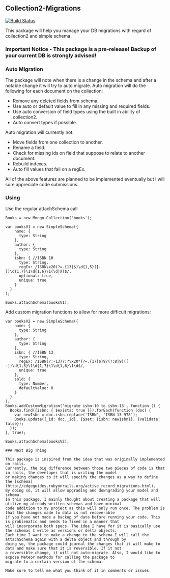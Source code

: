 ## Collection2-Migrations
[![Build Status](https://travis-ci.org/davidyaha/meteor-collection2-migrations.svg?branch=master)](https://travis-ci.org/davidyaha/meteor-collection2-migrations)

This package will help you manage your DB migrations with regard of collection2 and simple schema.

### Important Notice - This package is a pre-release! Backup of your current DB is strongly advised!


### Auto Migration

The package will note when there is a change in the schema and after a notable change it will try to auto migrate.
Auto migration will do the following for each document on the collection:
  - Remove any deleted fields from schema.
  - Use auto or default value to fill in any missing and required fields.
  - Use auto conversion of field types using the built in ability of collection2.
  - Auto convert types if possible.

Auto migration will currently not:
  - Move fields from one collection to another.
  - Rename a field.
  - Check for missing ids on field that suppose to relate to another document.
  - Rebuild indexes.
  - Auto fill values that fail on a regEx.
  
All of the above features are planned to be implemented eventually but I will sure appreciate code submissions.

### Using

Use the regular attachSchema call

```
Books = new Mongo.Collection('books');

var booksV1 = new SimpleSchema({
    name: {
      type: String
    },
    author: {
      type: String
    },
    isbn: { //ISBN 10
      type: String,
      regEx: /ISBN\x20(?=.{13}$)\d{1,5}([- ])\d{1,7}\1\d{1,6}\1(\d|X)$/,
      optional: true,
      unique: true
    }
  }
);

Books.attachSchema(booksV1);
```

Add custom migration functions to allow for more difficult migrations: 

```
var booksV2 = new SimpleSchema({
    name: {
      type: String
    },
    author: {
      type: String
    },
    isbn: { //ISBN 13
      type: String,
      regEx: /ISBN(?:-13)?:?\x20*(?=.{17}$)97(?:8|9)([ -])\d{1,5}\1\d{1,7}\1\d{1,6}\1\d$/,
      unique: true
    },
    sold: {
      type: Number,
      defaultValue: 0
    }
  }
);
Books.addCustomMigration('migrate isbn-10 to isbn-13', function () {
  Books.find({isbn: { $exists: true }}).forEach(function (doc) {
    var newIsbn = doc.isbn.replace('ISBN', 'ISBN-13 978');
    Books.update({_id: doc._id}, {$set: {isbn: newIsbn}}, {validate: false});
  });
}, true);

Books.attachSchema(booksV2);

### Next Big Thing

This package is inspired from the idea that was originally implemented on rails.
Currently, the big difference between those two pieces of code is that in rails, the developer that is writing the model
or making changes to it will specify the changes as a way to define the [schema](http://edgeguides.rubyonrails.org/active_record_migrations.html).
By doing so, it will allow upgrading and downgrading your model and schema.
In this package, I mainly thought about creating a package that will utilize my already written schemas and have minimal
code addition to my project as this will only run once. The problem is that the changes made to data is not recoverable
if you have not made a backup of data before running your code. This is problematic and needs to fixed in a manner that
will incorporate both specs. The idea I have for it is basically use the schemas I write as versions or delta objects.
Each time I want to make a change to the schema I will call the attachSchema again with a delta object and through by
doing so, the package could journal the changes that it will make to data and make sure that it is reversible. If it not
a reversible change, it will not auto-migrate. Also, I would like to expose Meteor methods for calling the package to 
migrate to a certain version of the schema.

Make sure to tell me what you think of it in comments or issues.

